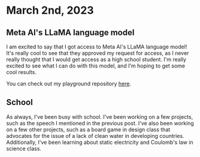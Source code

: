 # March 2nd, 2023

## Meta AI's LLaMA language model

I am excited to say that I got access to Meta AI's LLaMA language model! It's really cool to see that they approved my request for access, as I never really thought that I would get access as a high school student. I'm really excited to see what I can do with this model, and I'm hoping to get some cool results.

You can check out my playground repository [here](https://github.com/cytronicoder/llama-playground).

## School

As always, I've been busy with school. I've been working on a few projects, such as the speech I mentioned in the previous post. I've also been working on a few other projects, such as a board game in design class that advocates for the issue of a lack of clean water in developing countries. Additionally, I've been learning about static electricity and Coulomb's law in science class.
